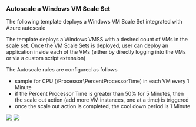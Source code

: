 ### Autoscale a Windows VM Scale Set ###

The following template deploys a Windows VM Scale Set integrated with Azure autoscale

The template deploys a Windows VMSS with a desired count of VMs in the scale set. Once the VM Scale Sets is deployed, user can deploy an application inside each of the VMs (either by directly logging into the VMs or via a custom script extension)

The Autoscale rules are configured as follows
- sample for CPU (\\Processor\\PercentProcessorTime) in each VM every 1 Minute
- if the Percent Processor Time is greater than 50% for 5 Minutes, then the scale out action (add more VM instances, one at a time) is triggered
- once the scale out action is completed, the cool down period is 1 Minute


<a href="https://portal.azure.com/#create/Microsoft.Template/uri/https%3A%2F%2Fraw.githubusercontent.com%2Fbobjac%2Fazure-quickstart-templates%2Fmaster%2F201-vmss-fullbuild-composite%2Fazuredeploy.json" target="_blank">
    <img src="http://azuredeploy.net/deploybutton.png"/> 
</a>
<a href="http://armviz.io/#/?load=https%3A%2F%2Fraw.githubusercontent.com%2Fbobjac%2Fazure-quickstart-templates%2Fmaster%2F201-vmss-fullbuild-composite%2Fazuredeploy.json" target="_blank">
    <img src="http://armviz.io/visualizebutton.png"/> 
</a>
